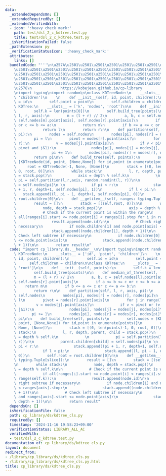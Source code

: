 ```yaml
---
data:
  _extendedDependsOn: []
  _extendedRequiredBy: []
  _extendedVerifiedWith:
  - icon: ':heavy_check_mark:'
    path: test/dsl_2_c_kdtree.test.py
    title: test/dsl_2_c_kdtree.test.py
  _isVerificationFailed: false
  _pathExtension: py
  _verificationStatusIcon: ':heavy_check_mark:'
  attributes:
    links: []
  bundledCode: "'''\n\u257A\u2501\u2501\u2501\u2501\u2501\u2501\u2501\u2501\u2501\u2501\
    \u2501\u2501\u2501\u2501\u2501\u2501\u2501\u2501\u2501\u2501\u2501\u2501\u2501\
    \u2501\u2501\u2501\u2501\u2501\u2501\u2501\u2501\u2501\u2501\u2501\u2501\u2501\
    \u2501\u2501\u2501\u2501\u2501\u2501\u2501\u2501\u2501\u2501\u2501\u2501\u2501\
    \u2501\u2501\u2501\u2501\u2501\u2501\u2501\u2501\u2501\u2501\u2501\u2501\u2501\
    \u2578\n             https://kobejean.github.io/cp-library               \n'''\n\
    \nimport typing\nimport random\n\nclass KDTreeNode:\n    __slots__ = ['id', 'point',\
    \ 'children']\n    \n    def __init__(self, id, point, children):\n        self.id\
    \ = id\n        self.point = point\n        self.children = children\n\nclass\
    \ KDTree:\n    __slots__ = ['k', 'nodes', 'root']\n\n    def __init__(self, points):\n\
    \        self.k = len(points[0])\n        self.build_tree(points)\n\n    def median_of_three(self,\
    \ l, r, axis):\n        m = (l + r) // 2\n        a, b, c = self.nodes[l].point[axis],\
    \ self.nodes[m].point[axis], self.nodes[r].point[axis]\n        if a <= b <= c\
    \ or c <= b <= a:\n            return m\n        if b <= a <= c or c <= a <= b:\n\
    \            return l\n        return r\n\n    def partition(self, l, r, axis,\
    \ pi):\n        nodes = self.nodes\n        nodes[pi], nodes[r] = nodes[r], nodes[pi]\n\
    \        pi = l\n        pivot = nodes[r].point[axis]\n        for j in range(l,\
    \ r):\n            v = nodes[j].point[axis]\n            if v < pivot or (v ==\
    \ pivot and j&1):\n                nodes[pi], nodes[j] = nodes[j], nodes[pi]\n\
    \                pi += 1\n        nodes[pi], nodes[r] = nodes[r], nodes[pi]\n\
    \        return pi\n\n    def build_tree(self, points):\n        self.nodes =\
    \ [KDTreeNode(id, point, [None,None]) for id,point in enumerate(points)]\n   \
    \     root = KDTreeNode(-1, None, [None])\n        stack = [(0, len(points)-1,\
    \ 0, root, 0)]\n\n        while stack:\n            l, r, depth, parent, child\
    \ = stack.pop()\n            axis = depth % self.k\n            \n           \
    \ pi = self.partition(l,r,axis, random.randint(l, r))\n\n            parent.children[child]\
    \ = self.nodes[pi]\n \n            if pi < r:\n                stack.append((pi\
    \ + 1, r, depth+1, self.nodes[pi], 1))\n            if l < pi:\n             \
    \   stack.append((l, pi - 1, depth+1, self.nodes[pi], 0))\n        self.root =\
    \ root.children[0]\n\n    def __getitem__(self, ranges: typing.Tuple[slice]):\n\
    \        result = []\n        stack = [(self.root, 0)]\n\n        while stack:\n\
    \            node, depth = stack.pop()\n            axis = depth % self.k\n\n\
    \            # Check if the current point is within the range\n            if\
    \ all(ranges[i].start <= node.point[i] < ranges[i].stop for i in range(self.k)):\n\
    \                result.append(node.id)\n\n            # Check right subtree if\
    \ necessary\n            if node.children[1] and node.point[axis] < ranges[axis].stop:\n\
    \                stack.append((node.children[1], depth + 1))\n\n            #\
    \ Check left subtree if necessary\n            if node.children[0] and ranges[axis].start\
    \ <= node.point[axis]:\n                stack.append((node.children[0], depth\
    \ + 1))\n\n        return result\n"
  code: "import cp_library.ds.__header__\n\nimport typing\nimport random\n\nclass\
    \ KDTreeNode:\n    __slots__ = ['id', 'point', 'children']\n    \n    def __init__(self,\
    \ id, point, children):\n        self.id = id\n        self.point = point\n  \
    \      self.children = children\n\nclass KDTree:\n    __slots__ = ['k', 'nodes',\
    \ 'root']\n\n    def __init__(self, points):\n        self.k = len(points[0])\n\
    \        self.build_tree(points)\n\n    def median_of_three(self, l, r, axis):\n\
    \        m = (l + r) // 2\n        a, b, c = self.nodes[l].point[axis], self.nodes[m].point[axis],\
    \ self.nodes[r].point[axis]\n        if a <= b <= c or c <= b <= a:\n        \
    \    return m\n        if b <= a <= c or c <= a <= b:\n            return l\n\
    \        return r\n\n    def partition(self, l, r, axis, pi):\n        nodes =\
    \ self.nodes\n        nodes[pi], nodes[r] = nodes[r], nodes[pi]\n        pi =\
    \ l\n        pivot = nodes[r].point[axis]\n        for j in range(l, r):\n   \
    \         v = nodes[j].point[axis]\n            if v < pivot or (v == pivot and\
    \ j&1):\n                nodes[pi], nodes[j] = nodes[j], nodes[pi]\n         \
    \       pi += 1\n        nodes[pi], nodes[r] = nodes[r], nodes[pi]\n        return\
    \ pi\n\n    def build_tree(self, points):\n        self.nodes = [KDTreeNode(id,\
    \ point, [None,None]) for id,point in enumerate(points)]\n        root = KDTreeNode(-1,\
    \ None, [None])\n        stack = [(0, len(points)-1, 0, root, 0)]\n\n        while\
    \ stack:\n            l, r, depth, parent, child = stack.pop()\n            axis\
    \ = depth % self.k\n            \n            pi = self.partition(l,r,axis, random.randint(l,\
    \ r))\n\n            parent.children[child] = self.nodes[pi]\n \n            if\
    \ pi < r:\n                stack.append((pi + 1, r, depth+1, self.nodes[pi], 1))\n\
    \            if l < pi:\n                stack.append((l, pi - 1, depth+1, self.nodes[pi],\
    \ 0))\n        self.root = root.children[0]\n\n    def __getitem__(self, ranges:\
    \ typing.Tuple[slice]):\n        result = []\n        stack = [(self.root, 0)]\n\
    \n        while stack:\n            node, depth = stack.pop()\n            axis\
    \ = depth % self.k\n\n            # Check if the current point is within the range\n\
    \            if all(ranges[i].start <= node.point[i] < ranges[i].stop for i in\
    \ range(self.k)):\n                result.append(node.id)\n\n            # Check\
    \ right subtree if necessary\n            if node.children[1] and node.point[axis]\
    \ < ranges[axis].stop:\n                stack.append((node.children[1], depth\
    \ + 1))\n\n            # Check left subtree if necessary\n            if node.children[0]\
    \ and ranges[axis].start <= node.point[axis]:\n                stack.append((node.children[0],\
    \ depth + 1))\n\n        return result"
  dependsOn: []
  isVerificationFile: false
  path: cp_library/ds/kdtree_cls.py
  requiredBy: []
  timestamp: '2024-11-16 19:58:23+09:00'
  verificationStatus: LIBRARY_ALL_AC
  verifiedWith:
  - test/dsl_2_c_kdtree.test.py
documentation_of: cp_library/ds/kdtree_cls.py
layout: document
redirect_from:
- /library/cp_library/ds/kdtree_cls.py
- /library/cp_library/ds/kdtree_cls.py.html
title: cp_library/ds/kdtree_cls.py
---
```


